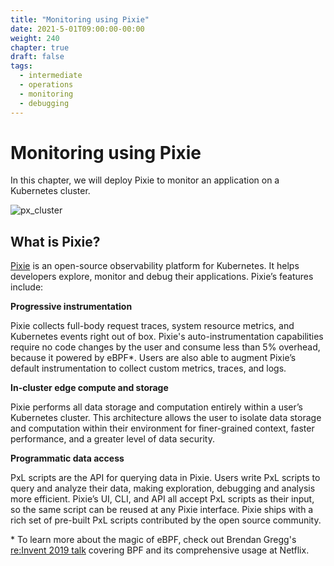```yaml
---
title: "Monitoring using Pixie"
date: 2021-5-01T09:00:00-00:00
weight: 240
chapter: true
draft: false
tags:
  - intermediate
  - operations
  - monitoring
  - debugging
---
```


# Monitoring using Pixie

In this chapter, we will deploy Pixie to monitor an application on a Kubernetes cluster.

![px_cluster](/images/pixie/px_cluster.png)

## What is Pixie?

[Pixie](https://px.dev/) is an open-source observability platform for Kubernetes. It helps developers explore, monitor and debug their applications. Pixie’s features include:

**Progressive instrumentation**

Pixie collects full-body request traces, system resource metrics, and Kubernetes events right out of box. Pixie's auto-instrumentation capabilities require no code changes by the user and consume less than 5% overhead, because it powered by eBPF*. Users are also able to augment Pixie’s default instrumentation to collect custom metrics, traces, and logs.

**In-cluster edge compute and storage**

Pixie performs all data storage and computation entirely within a user’s Kubernetes cluster. This architecture allows the user to isolate data storage and computation within their environment for finer-grained context, faster performance, and a greater level of data security.

**Programmatic data access**

PxL scripts are the API for querying data in Pixie. Users write PxL scripts to query and analyze their data, making exploration, debugging and analysis more efficient. Pixie’s UI, CLI, and API all accept PxL scripts as their input, so the same script can be reused at any Pixie interface. Pixie ships with a rich set of pre-built PxL scripts contributed by the open source community.

\* To learn more about the magic of eBPF, check out Brendan Gregg's [re:Invent 2019 talk](https://www.youtube.com/watch?v=16slh29iN1g&amp;t=581s) covering BPF and its comprehensive usage at Netflix.
